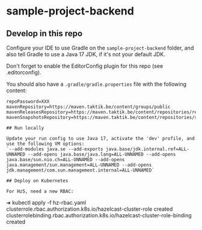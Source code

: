 # sample-project-backend

## Develop in this repo

Configure your IDE to use Gradle on the `sample-project-backend` folder, and also tell Gradle to use a Java 17 JDK, if it's not your default JDK.

Don't forget to enable the EditorConfig plugin for this repo (see .editorconfig).

You should also have a `.gradle/gradle.properties` file with the following content:
```repoUsername=xy_taktik_com
repoPassword=XXX
mavenRepository=https://maven.taktik.be/content/groups/public
mavenReleasesRepository=https://maven.taktik.be/content/repositories/releases/
mavenSnapshotsRepository=https://maven.taktik.be/content/repositories/snapshots/```

## Run locally

Update your run config to use Java 17, activate the 'dev' profile, and use the following VM options:
`--add-modules java.se --add-exports java.base/jdk.internal.ref=ALL-UNNAMED --add-opens java.base/java.lang=ALL-UNNAMED --add-opens java.base/sun.nio.ch=ALL-UNNAMED --add-opens java.management/sun.management=ALL-UNNAMED --add-opens jdk.management/com.sun.management.internal=ALL-UNNAMED`

## Deploy on Kubernetes

For Hz5, need a new RBAC:

```
➜ kubectl apply -f hz-rbac.yaml
clusterrole.rbac.authorization.k8s.io/hazelcast-cluster-role created
clusterrolebinding.rbac.authorization.k8s.io/hazelcast-cluster-role-binding created
```
